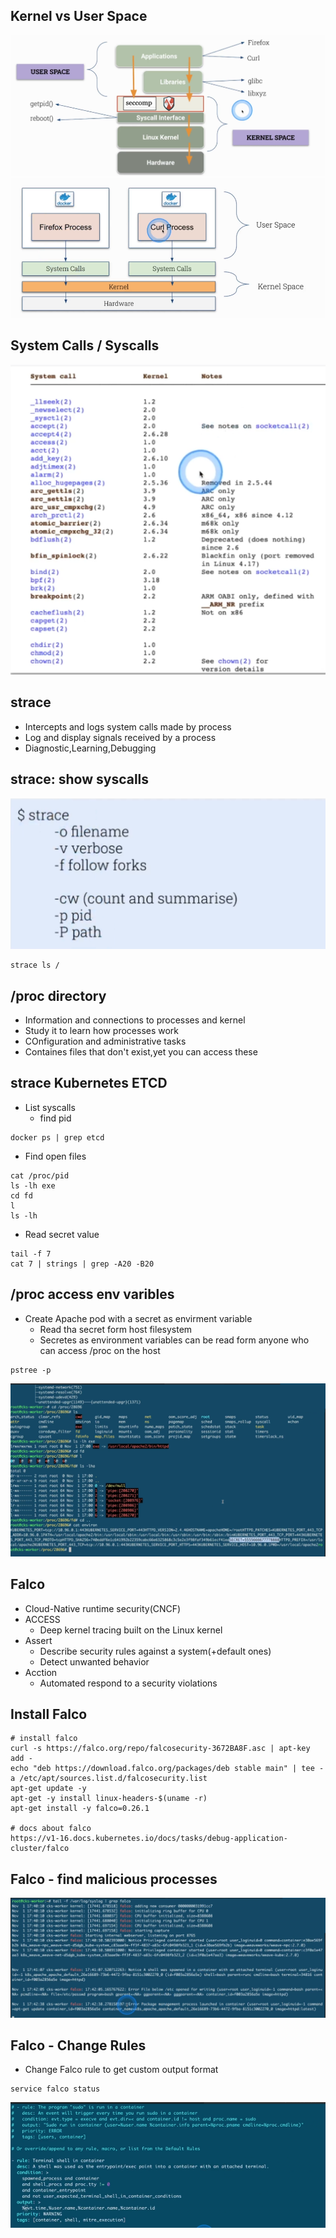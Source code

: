## Kernel vs User Space
![](./images/25/kernel%20vs%20user%20space%2001.PNG)
![](./images/25/kernel%20vs%20user%20space%2002.PNG)
 ## System Calls / Syscalls
![](./images/25/syscalls.PNG)
## strace
- Intercepts and logs system calls made by process
- Log and display signals received by a process
- Diagnostic,Learning,Debugging

## strace: show syscalls
![](./images/25/strace%20show%20syscalls.PNG)
```console
strace ls /
```

## /proc directory
- Information and connections to processes and kernel
- Study it to learn how processes work
- COnfiguration and administrative tasks
- Containes files that don't exist,yet you can access these

## strace Kubernetes ETCD
- List syscalls
   - find pid
```console
docker ps | grep etcd
```
- Find open files
```concole
cat /proc/pid
ls -lh exe
cd fd
l
ls -lh
```
- Read secret value
```console
tail -f 7
cat 7 | strings | grep -A20 -B20
```

## /proc access env varibles
- Create Apache pod with a secret as envirment variable
   - Read tha secret form host filesystem
   - Secretes as environment variables can be read form anyone who can access /proc on the host
```console
pstree -p
```
![](./images/25/proc%20access%20env%20varibles.PNG)

## Falco
- Cloud-Native runtime security(CNCF)
- ACCESS
   - Deep kernel tracing built on the Linux kernel
- Assert
   - Describe security rules against a system(+default ones)
   - Detect unwanted behavior
- Acction
   - Automated respond to a security violations

## Install Falco
```concole
# install falco
curl -s https://falco.org/repo/falcosecurity-3672BA8F.asc | apt-key add -
echo "deb https://download.falco.org/packages/deb stable main" | tee -a /etc/apt/sources.list.d/falcosecurity.list
apt-get update -y
apt-get -y install linux-headers-$(uname -r)
apt-get install -y falco=0.26.1

# docs about falco
https://v1-16.docs.kubernetes.io/docs/tasks/debug-application-cluster/falco
```
## Falco - find malicious processes
![](./images/25/falco%20-%20find%20malicious%20processes.PNG)

## Falco - Change Rules
- Change Falco rule to get custom output format
```concosle
service falco status
```
![](./images/25/falco%20-%20change%20rules.PNG)


